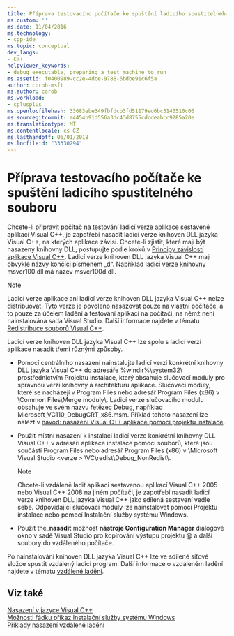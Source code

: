 ```yaml
---
title: Příprava testovacího počítače ke spuštění ladicího spustitelného souboru | Microsoft Docs
ms.custom: ''
ms.date: 11/04/2016
ms.technology:
- cpp-ide
ms.topic: conceptual
dev_langs:
- C++
helpviewer_keywords:
- debug executable, preparing a test machine to run
ms.assetid: f0400989-cc2e-4dce-9788-6bdbe91c6f5a
author: corob-msft
ms.author: corob
ms.workload:
- cplusplus
ms.openlocfilehash: 33683ebe349fbfdcb3fd51179ed6bc3140510c00
ms.sourcegitcommit: a4454b91d556a3dc43d8755cdcdeabcc9285a20e
ms.translationtype: MT
ms.contentlocale: cs-CZ
ms.lasthandoff: 06/01/2018
ms.locfileid: "33330294"
---
```

# <a name="preparing-a-test-machine-to-run-a-debug-executable"></a>Příprava testovacího počítače ke spuštění ladicího spustitelného souboru
Chcete-li připravit počítač na testování ladicí verze aplikace sestavené aplikací Visual C++, je zapotřebí nasadit ladicí verze knihoven DLL jazyka Visual C++, na kterých aplikace závisí. Chcete-li zjistit, které mají být nasazeny knihovny DLL, postupujte podle kroků v [Principy závislostí aplikace Visual C++](../ide/understanding-the-dependencies-of-a-visual-cpp-application.md). Ladicí verze knihoven DLL jazyka Visual C++ mají obvykle názvy končící písmenem „d“. Například ladicí verze knihovny msvcr100.dll má název msvcr100d.dll.  
  
> [!NOTE]
>  Ladicí verze aplikace ani ladicí verze knihoven DLL jazyka Visual C++ nelze distribuovat. Tyto verze je povoleno nasazovat pouze na vlastní počítače, a to pouze za účelem ladění a testování aplikací na počítači, na němž není nainstalována sada Visual Studio. Další informace najdete v tématu [Redistribuce souborů Visual C++](../ide/redistributing-visual-cpp-files.md).  
  
 Ladicí verze knihoven DLL jazyka Visual C++ lze spolu s ladicí verzí aplikace nasadit třemi různými způsoby.  
  
-   Pomocí centrálního nasazení nainstalujte ladicí verzi konkrétní knihovny DLL jazyka Visual C++ do adresáře %windir%\system32\ prostřednictvím Projektu instalace, který obsahuje slučovací moduly pro správnou verzi knihovny a architekturu aplikace. Slučovací moduly, které se nacházejí v Program Files nebo adresář Program Files (x86) v \Common Files\Merge moduly\\. Ladicí verze slučovacího modulu obsahuje ve svém názvu řetězec Debug, například Microsoft_VC110_DebugCRT_x86.msm. Příklad tohoto nasazení lze nalézt v [návod: nasazení Visual C++ aplikace pomocí projektu instalace](../ide/walkthrough-deploying-a-visual-cpp-application-by-using-a-setup-project.md).  
  
-   Použít místní nasazení k instalaci ladicí verze konkrétní knihovny DLL Visual C++ v adresáři aplikace instalace pomocí souborů, které jsou součástí Program Files nebo adresář Program Files (x86) v \Microsoft Visual Studio \<verze > \VC\redist\Debug_NonRedist\\.  
  
    > [!NOTE]
    >  Chcete-li vzdáleně ladit aplikaci sestavenou aplikací Visual C++ 2005 nebo Visual C++ 2008 na jiném počítači, je zapotřebí nasadit ladicí verze knihoven DLL jazyka Visual C++ jako sdílená sestavení vedle sebe. Odpovídající slučovací moduly lze nainstalovat pomocí Projektu instalace nebo pomocí Instalační služby systému Windows.  
  
-   Použít the_**nasadit** možnost **nástroje Configuration Manager** dialogové okno v sadě Visual Studio pro kopírování výstupu projektu @ a další soubory do vzdáleného počítače. 
  
 Po nainstalování knihoven DLL jazyka Visual C++ lze ve sdílené síťové složce spustit vzdálený ladicí program. Další informace o vzdáleném ladění najdete v tématu [vzdálené ladění](/visualstudio/debugger/remote-debugging.md).  
  
## <a name="see-also"></a>Viz také  
 
 [Nasazení v jazyce Visual C++](../ide/deployment-in-visual-cpp.md)   
 [Možnosti řádku příkaz Instalační služby systému Windows](http://msdn.microsoft.com/library/windows/desktop/aa367988.aspx)   
 [Příklady nasazení](../ide/deployment-examples.md) [vzdálené ladění](/visualstudio/debugger/remote-debugging.md)